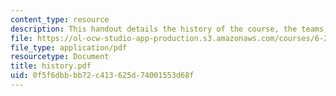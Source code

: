 ```yaml
---
content_type: resource
description: This handout details the history of the course, the teams, and the organizers.
file: https://ol-ocw-studio-app-production.s3.amazonaws.com/courses/6-270-autonomous-robot-design-competition-january-iap-2005/0f5f6dbbbb72c413625d74001553d68f_history.pdf
file_type: application/pdf
resourcetype: Document
title: history.pdf
uid: 0f5f6dbb-bb72-c413-625d-74001553d68f
---
```

